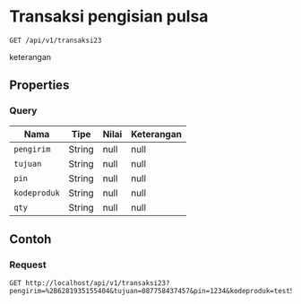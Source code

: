 # Transaksi pengisian pulsa
```http
GET /api/v1/transaksi23
```
keterangan
## Properties
### Query
Nama | Tipe | Nilai | Keterangan
--- | --- | --- | ---
<code>pengirim</code> | String | null | null
<code>tujuan</code> | String | null | null
<code>pin</code> | String | null | null
<code>kodeproduk</code> | String | null | null
<code>qty</code> | String | null | null
## Contoh
### Request
```http
GET http://localhost/api/v1/transaksi23?pengirim=%2B6281935155404&tujuan=087758437457&pin=1234&kodeproduk=test5&qty=1


```
